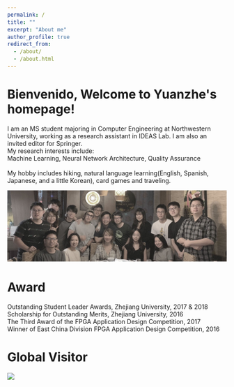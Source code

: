 ```yaml
---
permalink: /
title: ""
excerpt: "About me"
author_profile: true
redirect_from:
  - /about/
  - /about.html
---
```


Bienvenido, Welcome to Yuanzhe's homepage! 
======
I am an MS student majoring in Computer Engineering at Northwestern University, working as a research assistant in IDEAS Lab. I am also an invited editor for Springer.<br>
My research interests include: <br>
Machine Learning, Neural Network Architecture, Quality Assurance<br>
<br>
My hobby includes hiking, natural language learning(English, Spanish, Japanese, and a little Korean), card games and traveling. 

<img src="/images/group_photo.jpg">
  
Award
======
Outstanding Student Leader Awards, Zhejiang University, 2017 & 2018  
Scholarship for Outstanding Merits, Zhejiang University, 2016  
The Third Award of the FPGA Application Design Competition, 2017  
Winner of East China Division FPGA Application Design Competition, 2016  

Global Visitor
======
<a href="https://clustrmaps.com/site/1bh5b"  title="Visit tracker"><img src="//www.clustrmaps.com/map_v2.png?d=PMdgG1ndfGcn3xMms6C73KIJOVFI3awa66USOxL7suM&cl=ffffff" /></a>
